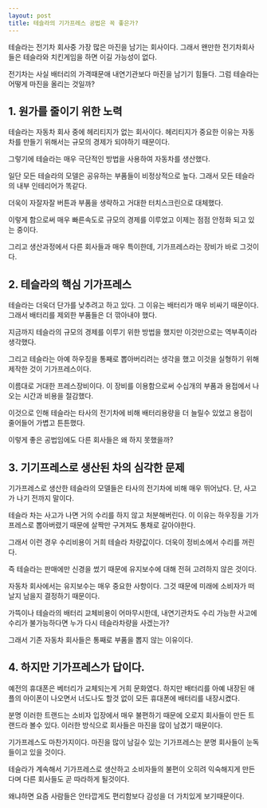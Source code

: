 ```yaml
---
layout: post
title: 테슬라의 기가프레스 공법은 꼭 좋은가?
---
```


테슬라는 전기차 회사중 가장 많은 마진을 남기는 회사이다. 그래서 왠만한 전기차회사들은 테슬라와 치킨게임을 하면 이길 가능성이 없다.

전기차는 사실 배터리의 가격때문애 내연기관보다 마진을 남기기 힘들다. 그럼 테슬라는 어떻게 마진을 올리는 것일까?  


<h2>1. 원가를 줄이기 위한 노력</h2>
테슬라는 자동차 회사 중에 헤리티지가 없는 회사이다. 헤리티지가 중요한 이유는 자동차를 만들기 위해서는 규모의 경제가 되야하기 때문이다.

그렇기에 테슬라는 매우 극단적인 방법을 사용하여 자동차를 생산했다. 

일단 모든 테슬라의 모델은 공유하는 부품들이 비정상적으로 높다. 그래서 모든 테슬라의 내부 인테리어가 똑같다. 

더욱이 자잘자잘 버튼과 부품을 생략하고 거대한 터치스크린으로 대체했다. 

이렇게 함으로써 매우 빠른속도로 규모의 경제를 이루었고 이제는 점점 안정화 되고 있는 중이다.

그리고 생산과정에서 다른 회사들과 매우 특이한데, 기가프레스라는 장비가 바로 그것이다.



<h2>2. 테슬라의 핵심 기가프레스</h2>
테슬라는 더욱더 단가를 낮추려고 하고 있다. 그 이유는 배터리가 매우 비싸기 때문이다. 그래서 배터리를 제외한 부품들은 더 깎아내야 했다.

지금까지 테슬라의 규모의 경제를 이루기 위한 방법을 했지만 이것만으로는 역부족이라 생각했다.

그리고 테슬라는 아예 하우징을 통째로 뽑아버리려는 생각을 했고 이것을 실형하기 위해 제작한 것이 기가프레스이다.

이름대로 거대한 프레스장비이다. 이 장비를 이용함으로써 수십개의 부품과 용접에서 나오는 시간과 비용을 절감했다.

이것으로 인해 테슬라는 타사의 전기차에 비해 배터리용량을 더 늘릴수 있었고 용접이 줄어들어 가볍고 튼튼했다.

이렇게 좋은 공법임에도 다른 회사들은 왜 하지 못했을까? 



<h2>3. 기기프레스로 생산된 차의 심각한 문제</h2>
기가프레스로 생산한 테슬라의 모델들은 타사의 전기차에 비해 매우 뛰어났다. 단, 사고가 나기 전까지 말이다.

테슬라 차는 사고가 나면 거의 수리를 하지 않고 처분해버린다. 이 이유는 하우징을 기가프레스로 뽑아버렸기 때문에 살짝만 구겨져도 통채로 갈아야한다.

그래서 이런 경우 수리비용이 거희 테슬라 차량값이다. 더욱이 정비소에서 수리를 꺼린다.

즉 테슬라는 판매에만 신경을 썼기 때문에 유지보수에 대해 전혀 고려하지 않은 것이다.

자동차 회사에서는 유지보수는 매우 중요한 사항이다. 그것 때문에 미래에 소비자가 떠날지 남을지 결정하기 때문이다.

가뜩이나 테슬라의 배터리 교체비용이 어마무시한데, 내연기관차도 수리 가능한 사고에 수리가 불가능하다면 누가 다시 테슬라차량을 사겠는가?

그래서 기존 자동차 회사들은 통째로 부품을 뽑지 않는 이유이다.

  


<h2>4. 하지만 기가프레스가 답이다.</h2>
예전의 휴대폰은 베터리가 교체되는게 거희 문화였다. 하지만 배터리를 아예 내장된 애플의 아이폰이 나오면서 너도나도 할것 없이 모든 휴대폰에 배터리를 내장시켰다.

분명 이러한 트랜드는 소비자 입장에서 매우 불편하기 때문에 오로지 회사들이 만든 트랜드라 볼수 있다. 이러한 방식으로 회사들은 마진을 많이 남겼기 때문이다.

기가프레스도 마찬가지이다. 마진을 많이 남길수 있는 기가프레스는 분명 회사들이 눈독들이고 있을 것이다.

테슬라가 계속해서 기가프레스로 생산하고 소비자들의 불편이 오히려 익숙해지게 만든다며 다른 회사들도 곧 따라하게 될것이다.

왜냐하면 요즘 사람들은 안타깝게도 편리함보다 감성을 더 가치있게 보기때문이다.